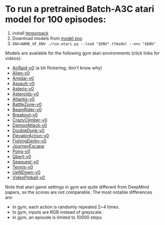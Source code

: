 
# To run a pretrained Batch-A3C atari model for 100 episodes:

1. install [tensorpack](https://github.com/ppwwyyxx/tensorpack)
2. Download models from [model zoo](https://drive.google.com/open?id=0B9IPQTvr2BBkS0VhX0xmS1c5aFk)
3. `ENV=NAME_OF_ENV ./run-atari.py --load "$ENV".tfmodel --env "$ENV"`

Models are available for the following gym atari environments (click links for videos):

+ [AirRaid-v0](https://gym.openai.com/evaluations/eval_zIeNk5MxSGOmvGEUxrZDUw) (a bit flickering, don't know why)
+ [Alien-v0](https://gym.openai.com/evaluations/eval_8NR1IvjTQkSIT6En4xSMA)
+ [Amidar-v0](https://gym.openai.com/evaluations/eval_HwEazbHtTYGpCialv9uPhA)
+ [Assault-v0](https://gym.openai.com/evaluations/eval_tCiHwy5QrSdFVucSbBV6Q)
+ [Asterix-v0](https://gym.openai.com/evaluations/eval_mees2c58QfKm5GspCjRfCA)
+ [Asteroids-v0](https://gym.openai.com/evaluations/eval_8eHKsRL4RzuZEq9AOLZA)
+ [Atlantis-v0](https://gym.openai.com/evaluations/eval_Z1B3d7A1QCaQk1HpO1Rg)
+ [BattleZone-v0](https://gym.openai.com/evaluations/eval_SoLit2bR1qmFoC0AsJF6Q)
+ [BeamRider-v0](https://gym.openai.com/evaluations/eval_KuOYumrjQjixwL0spG0iCA)
+ [Breakout-v0](https://gym.openai.com/evaluations/eval_L55gczPrQJamMGihq9tzA)
+ [CrazyClimber-v0](https://gym.openai.com/evaluations/eval_bKeBg0QwSgOm6A0I0wDhSw)
+ [DemonAttack-v0](https://gym.openai.com/evaluations/eval_tt21vVaRCKYzWFcg1Kw)
+ [DoubleDunk-v0](https://gym.openai.com/evaluations/eval_FI1GpF4TlCuf29KccTpQ)
+ [ElevatorAction-v0](https://gym.openai.com/evaluations/eval_SqeAouMvR0icRivx2xprZg)
+ [FishingDerby-v0](https://gym.openai.com/evaluations/eval_pPLCnFXsTVaayrIboDOs0g)
+ [JourneyEscape](https://gym.openai.com/evaluations/eval_S9nQuXLRSu7S5x21Ay6AA)
+ [Pong-v0](https://gym.openai.com/evaluations/eval_8L7SV59nSW6GGbbP3N4G6w)
+ [Qbert-v0](https://gym.openai.com/evaluations/eval_wekCJkrWQm9NrOUzltXg)
+ [Seaquest-v0](https://gym.openai.com/evaluations/eval_N2624y3NSJWrOgoMSpOi4w)
+ [Tennis-v0](https://gym.openai.com/evaluations/eval_gDjJD0MMS1yLm1T0hdqI4g)
+ [UpNDown-v0](https://gym.openai.com/evaluations/eval_KmkvMJkxQFSED20wFUMdIA)
+ [VideoPinball-v0](https://gym.openai.com/evaluations/eval_PWwzNhVFR2CxjYvEsPfT1g)

Note that atari game settings in gym are quite different from DeepMind papers, so the scores are not comparable. The most notable differences are:
+ In gym, each action is randomly repeated 2~4 times.
+ In gym, inputs are RGB instead of greyscale.
+ In gym, an episode is limited to 10000 steps.
